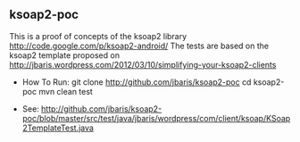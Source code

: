 ksoap2-poc
----------
This is a proof of concepts of the ksoap2 library http://code.google.com/p/ksoap2-android/
The tests are based on the ksoap2 template proposed on http://jbaris.wordpress.com/2012/03/10/simplifying-your-ksoap2-clients

- How To Run:
git clone http://github.com/jbaris/ksoap2-poc
cd ksoap2-poc
mvn clean test

- See:
http://github.com/jbaris/ksoap2-poc/blob/master/src/test/java/jbaris/wordpress/com/client/ksoap/KSoap2TemplateTest.java